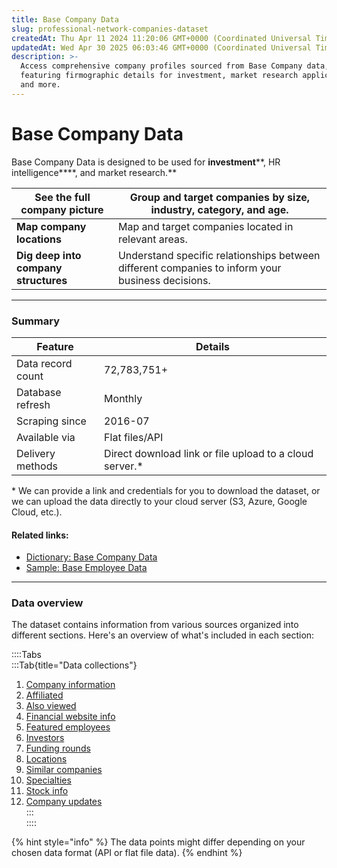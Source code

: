 ```yaml
---
title: Base Company Data
slug: professional-network-companies-dataset
createdAt: Thu Apr 11 2024 11:20:06 GMT+0000 (Coordinated Universal Time)
updatedAt: Wed Apr 30 2025 06:03:46 GMT+0000 (Coordinated Universal Time)
description: >-
  Access comprehensive company profiles sourced from Base Company data,
  featuring firmographic details for investment, market research applications
  and more.
---
```


# Base Company Data

Base Company Data is designed to be used for **investment**\*\*, HR intelligence\*\*\*\*, and market research.\*\*

| **See the full company picture**     | Group and target companies by size, industry, category, and age.                                 |
| ------------------------------------ | ------------------------------------------------------------------------------------------------ |
| **Map company locations**            | Map and target companies located in relevant areas.                                              |
| **Dig deep into company structures** | Understand specific relationships between different companies to inform your business decisions. |

***

### Summary

| Feature           | Details                                                  |
| ----------------- | -------------------------------------------------------- |
| Data record count | 72,783,751+                                              |
| Database refresh  | Monthly                                                  |
| Scraping since    | 2016-07                                                  |
| Available via     | Flat files/API                                           |
| Delivery methods  | Direct download link or file upload to a cloud server.\* |

\* We can provide a link and credentials for you to download the dataset, or we can upload the data directly to your cloud server (S3, Azure, Google Cloud, etc.).

#### Related links:

* [Dictionary: Base Company Data](Base%20Company%20Data/Dictionary_%20Base%20Company%20Data.md)
* [Sample: Base Employee Data](../Employee%20Data/Base%20Employee%20Data/Sample_%20Base%20Employee%20Data.md)

***

### Data overview

The dataset contains information from various sources organized into different sections. Here's an overview of what's included in each section:

::::Tabs\
:::Tab{title="Data collections"}

1. [Company information](Base%20Company%20Data/Dictionary_%20Base%20Company%20Data.md)
2. [Affiliated](Base%20Company%20Data/Dictionary_%20Base%20Company%20Data.md)
3. [Also viewed](Base%20Company%20Data/Dictionary_%20Base%20Company%20Data.md)
4. [Financial website info](Base%20Company%20Data/Dictionary_%20Base%20Company%20Data.md)
5. [Featured employees](Base%20Company%20Data/Dictionary_%20Base%20Company%20Data.md)
6. [Investors](Base%20Company%20Data/Dictionary_%20Base%20Company%20Data.md)
7. [Funding rounds](Base%20Company%20Data/Dictionary_%20Base%20Company%20Data.md)
8. [Locations](Base%20Company%20Data/Dictionary_%20Base%20Company%20Data.md)
9. [Similar companies](Base%20Company%20Data/Dictionary_%20Base%20Company%20Data.md)
10. [Specialties](Base%20Company%20Data/Dictionary_%20Base%20Company%20Data.md)
11. [Stock info](Base%20Company%20Data/Dictionary_%20Base%20Company%20Data.md)
12. [Company updates](Base%20Company%20Data/Dictionary_%20Base%20Company%20Data.md)\
    :::\
    ::::

{% hint style="info" %}
The data points might differ depending on your chosen data format (API or flat file data).
{% endhint %}

